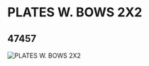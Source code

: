 # PLATES W. BOWS 2X2
## 47457
![PLATES W. BOWS 2X2](https://lc-www-live-s.legocdn.com/media/bricks/5/2/4218572.jpg)